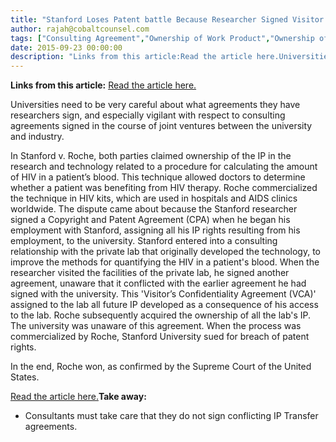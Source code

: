 ```yaml
---
title: "Stanford Loses Patent battle Because Researcher Signed Visitor’s Confidentiality Agreement When Visiting a Private Lab"
author: rajah@cobaltcounsel.com
tags: ["Consulting Agreement","Ownership of Work Product","Ownership of Intellectual Property","Human Resources","Rajah"]
date: 2015-09-23 00:00:00
description: "Links from this article:Read the article here.Universities need to be very careful about what agreements they have researchers sign, and es..."
---
```


**Links from this article:**
[Read the article here.](http://www.ipwatchdog.com/2011/06/06/supreme-court-affirms-cafc-in-stanford-v-roche-on-bayh-dole/id=17594/)

Universities need to be very careful about what agreements they have researchers sign, and especially vigilant with respect to consulting agreements signed in the course of joint ventures between the university and industry.

In Stanford v. Roche, both parties claimed ownership of the IP in the research and technology related to a procedure for calculating the amount of HIV in a patient’s blood. This technique allowed doctors to determine whether a patient was benefiting from HIV therapy. Roche commercialized the technique in HIV kits, which are used in hospitals and AIDS clinics worldwide. The dispute came about because the Stanford researcher signed a Copyright and Patent Agreement (CPA) when he began his employment with Stanford, assigning all his IP rights resulting from his employment, to the university. Stanford entered into a consulting relationship with the private lab that originally developed the technology, to improve the methods for quantifying the HIV in a patient's blood. When the researcher visited the facilities of the private lab, he signed another agreement, unaware that it conflicted with the earlier agreement he had signed with the university. This 'Visitor’s Confidentiality Agreement (VCA)' assigned to the lab all future IP developed as a consequence of his access to the lab. Roche subsequently acquired the ownership of all the lab's IP. The university was unaware of this agreement. When the process was commercialized by Roche, Stanford University sued for breach of patent rights.

In the end, Roche won, as confirmed by the Supreme Court of the United States.

[Read the article here.](http://www.ipwatchdog.com/2011/06/06/supreme-court-affirms-cafc-in-stanford-v-roche-on-bayh-dole/id=17594/)**Take away:**
- Consultants must take care that they do not sign conflicting IP Transfer agreements.